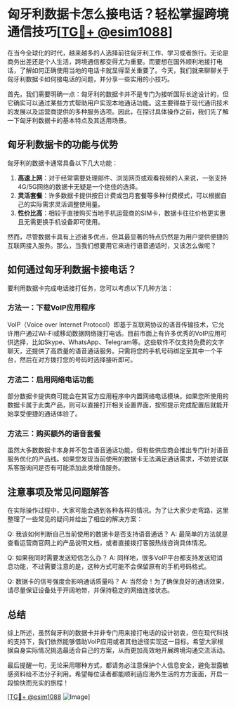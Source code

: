 # 匈牙利数据卡怎么接电话？轻松掌握跨境通信技巧[[TG💪+ @esim1088](https://t.me/s/esim1088)]

在当今全球化的时代，越来越多的人选择前往匈牙利工作、学习或者旅行。无论是商务出差还是个人生活，跨境通信都变得尤为重要。而要想在国外顺利地接打电话，了解如何正确使用当地的电话卡就显得至关重要了。今天，我们就来聊聊关于匈牙利数据卡如何接电话的问题，并分享一些实用的小技巧。

首先，我们需要明确一点：匈牙利的数据卡并不是专门为接听国际长途设计的，但它确实可以通过某些方式帮助用户实现本地通话功能。这主要得益于现代通讯技术的发展以及运营商提供的多种服务选项。因此，在探讨具体操作之前，我们先了解一下匈牙利数据卡的基本特点及其适用场景。

## 匈牙利数据卡的功能与优势

匈牙利的数据卡通常具备以下几大功能：
1. **高速上网**：对于经常需要处理邮件、浏览网页或观看视频的人来说，一张支持4G/5G网络的数据卡无疑是一个绝佳的选择。
2. **灵活套餐**：许多数据卡提供按日计费或包月套餐等多种付费模式，可以根据自己的实际需求灵活调整使用量。
3. **性价比高**：相较于直接购买当地手机运营商的SIM卡，数据卡往往价格更实惠且无需更换手机设备即可使用。

然而，尽管数据卡具有上述诸多优点，但其最显著的特点仍然是为用户提供便捷的互联网接入服务。那么，当我们想要用它来进行语音通话时，又该怎么做呢？

## 如何通过匈牙利数据卡接电话？

要利用数据卡完成电话接打任务，您可以考虑以下几种方法：

### 方法一：下载VoIP应用程序
VoIP（Voice over Internet Protocol）即基于互联网协议的语音传输技术，它允许用户通过Wi-Fi或移动数据网络拨打电话。目前市面上有许多优秀的VoIP应用可供选择，比如Skype、WhatsApp、Telegram等。这些软件不仅支持免费的文字聊天，还提供了高质量的语音通话服务。只需将您的手机号码绑定至其中一个平台，然后在对方拨打您的号码时选择接听即可。

### 方法二：启用网络电话功能
部分数据卡提供商可能会在其官方应用程序中内置网络电话模块。如果您所使用的数据卡属于此类产品，则可以直接打开相关设置界面，按照提示完成配置后就能开始享受便捷的通话体验了。

### 方法三：购买额外的语音套餐
虽然大多数数据卡本身并不包含语音通话功能，但有些供应商会推出专门针对语音服务优化的产品线。如果您发现当前使用的数据卡无法满足通话需求，不妨尝试联系客服询问是否有可能添加此类增值服务。

## 注意事项及常见问题解答

在实际操作过程中，大家可能会遇到各种各样的情况。为了让大家少走弯路，这里整理了一些常见的疑问并给出了相应的解决方案：

Q: 我该如何判断自己当前使用的数据卡是否支持语音通话？
A: 最简单的方法就是查看运营商官网上的产品说明文档，或者直接拨打客服热线咨询具体情况。

Q: 如果我同时需要发送短信怎么办？
A: 同样地，很多VoIP平台都支持发送短消息功能，不过需要注意的是，这种方式可能不会保留原有的手机号码格式。

Q: 数据卡的信号强度会影响通话质量吗？
A: 当然会！为了确保良好的通话效果，请尽量保证设备处于开阔地带，并保持稳定的网络连接状态。

## 总结

综上所述，虽然匈牙利的数据卡并非专门用来接打电话的设计初衷，但在现代科技的支持下，我们依然能够借助VoIP应用或者其他途径实现这一目标。希望大家根据自身实际情况挑选最适合自己的方案，从而更加高效地开展跨境沟通交流活动。

最后提醒一句，无论采用哪种方式，都请务必注意保护个人信息安全，避免泄露敏感资料给不法分子利用。希望每位读者都能顺利适应海外生活的方方面面，开启一段愉快而充实的旅程！

[[TG💪+ @esim1088](https://t.me/s/esim1088) ![Image](https://i.postimg.cc/4NQfJmqS/Snipaste-2025-05-13-00-14-12.png)]